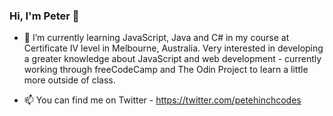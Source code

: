 ### Hi, I'm Peter 👋

- 🌱 I’m currently learning JavaScript, Java and C# in my course at Certificate IV level in Melbourne, Australia. Very interested in developing a greater knowledge about JavaScript and web development - currently working through freeCodeCamp and The Odin Project to learn a little more outside of class.

- 📫 You can find me on Twitter - https://twitter.com/petehinchcodes

<!--
**peter-hinch/peter-hinch** is a ✨ _special_ ✨ repository because its `README.md` (this file) appears on your GitHub profile.

Here are some ideas to get you started:

- 🔭 I’m currently working on ...
- 👯 I’m looking to collaborate on ...
- 🤔 I’m looking for help with ...
- 💬 Ask me about ...

- 😄 Pronouns: ...
- ⚡ Fun fact: ...
-->
